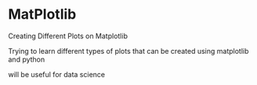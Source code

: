 # MatPlotlib
Creating Different Plots on Matplotlib

Trying to learn different types of plots that can be created using matplotlib and python 

will be useful for data science

